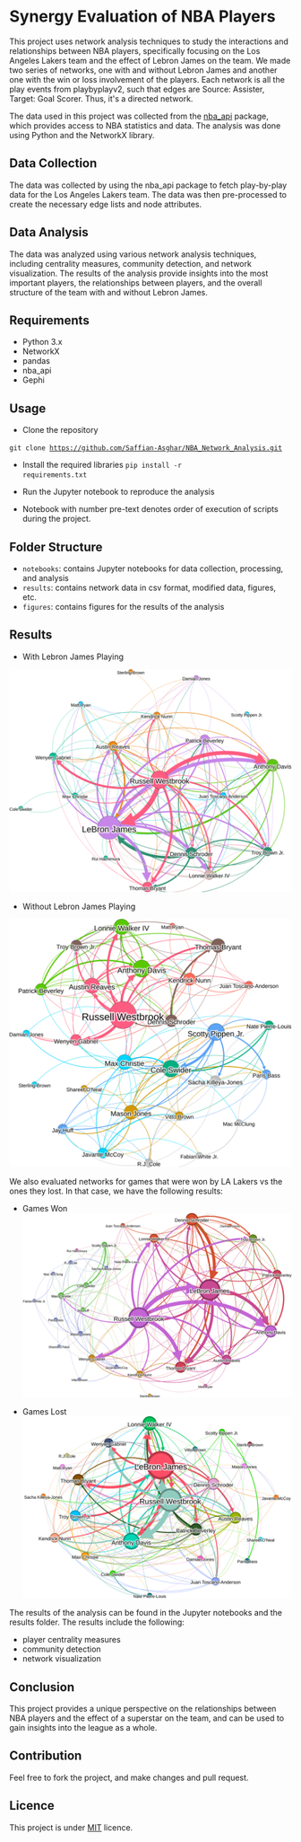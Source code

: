 # Synergy Evaluation of NBA Players
This project uses network analysis techniques to study the interactions and relationships between NBA players, specifically focusing on the Los Angeles Lakers team and the effect of Lebron James on the team. We made two series of networks, one with and without Lebron James and another one with the win or loss involvement of the players. Each network is all the play events from playbyplayv2, such that edges are Source: Assister, Target: Goal Scorer. Thus, it's a directed network.

The data used in this project was collected from the <a href="https://github.com/swar/nba_api">nba_api</a> package, which provides access to NBA statistics and data. The analysis was done using Python and the NetworkX library.

## Data Collection
The data was collected by using the nba_api package to fetch play-by-play data for the Los Angeles Lakers team. The data was then pre-processed to create the necessary edge lists and node attributes.

## Data Analysis
The data was analyzed using various network analysis techniques, including centrality measures, community detection, and network visualization. The results of the analysis provide insights into the most important players, the relationships between players, and the overall structure of the team with and without Lebron James.

## Requirements
- Python 3.x
- NetworkX
- pandas
- nba_api
- Gephi

## Usage
- Clone the repository

 <code>git clone https://github.com/Saffian-Asghar/NBA_Network_Analysis.git</code>
- Install the required libraries
<code>pip install -r requirements.txt </code>

- Run the Jupyter notebook to reproduce the analysis

- Notebook with number pre-text denotes order of execution of scripts during the project.

## Folder Structure
- `notebooks`: contains Jupyter notebooks for data collection, processing, and analysis
- `results`: contains network data in csv format, modified data, figures, etc.
- `figures`: contains figures for the results of the analysis
## Results
- With Lebron James Playing

![Alt text](Figures/04_Network%20Visualizations%20in%20Gephi/04_withLebron.svg)

- Without Lebron James Playing

![Alt text](Figures/04_Network%20Visualizations%20in%20Gephi/04_withoutLebron.svg)

We also evaluated networks for games that were won by LA Lakers vs the ones they lost. In that case, we have the following results:
- Games Won
![Alt text](Figures/04_Network%20Visualizations%20in%20Gephi/04_LakersWonScoringOpp.svg)

- Games Lost
![Alt text](Figures/04_Network%20Visualizations%20in%20Gephi/04_LakersLostScoringOpp.svg)

The results of the analysis can be found in the Jupyter notebooks and the results folder. The results include the following:

- player centrality measures
- community detection
- network visualization
## Conclusion
This project provides a unique perspective on the relationships between NBA players and the effect of a superstar on the team, and can be used to gain insights into the league as a whole.

## Contribution
Feel free to fork the project, and make changes and pull request.

## Licence
This project is under <a href="https://github.com/Saffian-Asghar/NBA_Network_Analysis/blob/main/LICENSE" target="_new">MIT</a> licence.
